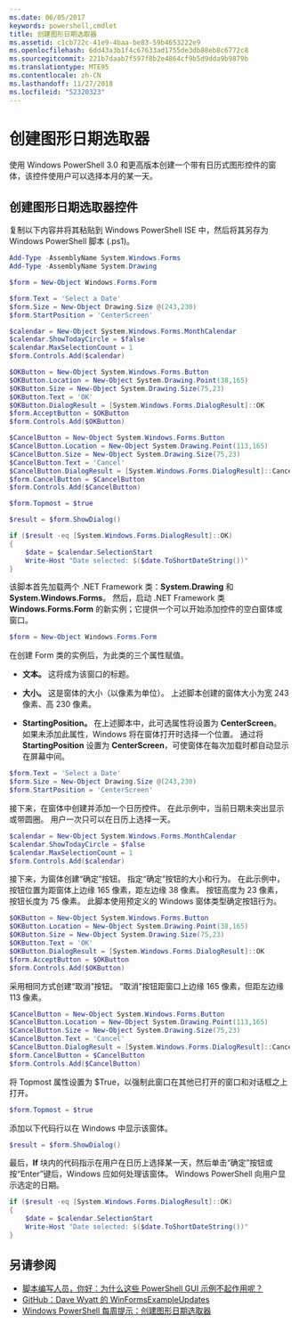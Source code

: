 ```yaml
---
ms.date: 06/05/2017
keywords: powershell,cmdlet
title: 创建图形日期选取器
ms.assetid: c1cb722c-41e9-4baa-be83-59b4653222e9
ms.openlocfilehash: 6dd43a3b1f4c67633ad1755de3db88eb8c6772c8
ms.sourcegitcommit: 221b7daab7f597f8b2e4864cf9b5d9dda9b9879b
ms.translationtype: MTE95
ms.contentlocale: zh-CN
ms.lasthandoff: 11/27/2018
ms.locfileid: "52320323"
---
```

# <a name="creating-a-graphical-date-picker"></a>创建图形日期选取器

使用 Windows PowerShell 3.0 和更高版本创建一个带有日历式图形控件的窗体，该控件使用户可以选择本月的某一天。

## <a name="create-a-graphical-date-picker-control"></a>创建图形日期选取器控件

复制以下内容并将其粘贴到 Windows PowerShell ISE 中，然后将其另存为 Windows PowerShell 脚本 (.ps1)。

```powershell
Add-Type -AssemblyName System.Windows.Forms
Add-Type -AssemblyName System.Drawing

$form = New-Object Windows.Forms.Form

$form.Text = 'Select a Date'
$form.Size = New-Object Drawing.Size @(243,230)
$form.StartPosition = 'CenterScreen'

$calendar = New-Object System.Windows.Forms.MonthCalendar
$calendar.ShowTodayCircle = $false
$calendar.MaxSelectionCount = 1
$form.Controls.Add($calendar)

$OKButton = New-Object System.Windows.Forms.Button
$OKButton.Location = New-Object System.Drawing.Point(38,165)
$OKButton.Size = New-Object System.Drawing.Size(75,23)
$OKButton.Text = 'OK'
$OKButton.DialogResult = [System.Windows.Forms.DialogResult]::OK
$form.AcceptButton = $OKButton
$form.Controls.Add($OKButton)

$CancelButton = New-Object System.Windows.Forms.Button
$CancelButton.Location = New-Object System.Drawing.Point(113,165)
$CancelButton.Size = New-Object System.Drawing.Size(75,23)
$CancelButton.Text = 'Cancel'
$CancelButton.DialogResult = [System.Windows.Forms.DialogResult]::Cancel
$form.CancelButton = $CancelButton
$form.Controls.Add($CancelButton)

$form.Topmost = $true

$result = $form.ShowDialog()

if ($result -eq [System.Windows.Forms.DialogResult]::OK)
{
    $date = $calendar.SelectionStart
    Write-Host "Date selected: $($date.ToShortDateString())"
}
```

该脚本首先加载两个 .NET Framework 类：**System.Drawing** 和 **System.Windows.Forms**。 然后，启动 .NET Framework 类 **Windows.Forms.Form** 的新实例；它提供一个可以开始添加控件的空白窗体或窗口。

```powershell
$form = New-Object Windows.Forms.Form
```

在创建 Form 类的实例后，为此类的三个属性赋值。

- **文本。** 这将成为该窗口的标题。

- **大小。** 这是窗体的大小（以像素为单位）。 上述脚本创建的窗体大小为宽 243 像素、高 230 像素。

- **StartingPosition。** 在上述脚本中，此可选属性将设置为 **CenterScreen**。 如果未添加此属性，Windows 将在窗体打开时选择一个位置。 通过将 **StartingPosition** 设置为 **CenterScreen**，可使窗体在每次加载时都自动显示在屏幕中间。

```powershell
$form.Text = 'Select a Date'
$form.Size = New-Object Drawing.Size @(243,230)
$form.StartPosition = 'CenterScreen'
```

接下来，在窗体中创建并添加一个日历控件。 在此示例中，当前日期未突出显示或带圆圈。 用户一次只可以在日历上选择一天。

```powershell
$calendar = New-Object System.Windows.Forms.MonthCalendar
$calendar.ShowTodayCircle = $false
$calendar.MaxSelectionCount = 1
$form.Controls.Add($calendar)
```

接下来，为窗体创建“确定”按钮。 指定“确定”按钮的大小和行为。 在此示例中，按钮位置为距窗体上边缘 165 像素，距左边缘 38 像素。 按钮高度为 23 像素，按钮长度为 75 像素。 此脚本使用预定义的 Windows 窗体类型确定按钮行为。

```powershell
$OKButton = New-Object System.Windows.Forms.Button
$OKButton.Location = New-Object System.Drawing.Point(38,165)
$OKButton.Size = New-Object System.Drawing.Size(75,23)
$OKButton.Text = 'OK'
$OKButton.DialogResult = [System.Windows.Forms.DialogResult]::OK
$form.AcceptButton = $OKButton
$form.Controls.Add($OKButton)
```

采用相同方式创建“取消”按钮。 “取消”按钮距窗口上边缘 165 像素，但距左边缘 113 像素。

```powershell
$CancelButton = New-Object System.Windows.Forms.Button
$CancelButton.Location = New-Object System.Drawing.Point(113,165)
$CancelButton.Size = New-Object System.Drawing.Size(75,23)
$CancelButton.Text = 'Cancel'
$CancelButton.DialogResult = [System.Windows.Forms.DialogResult]::Cancel
$form.CancelButton = $CancelButton
$form.Controls.Add($CancelButton)
```

将 Topmost 属性设置为 $True，以强制此窗口在其他已打开的窗口和对话框之上打开。

```powershell
$form.Topmost = $true
```

添加以下代码行以在 Windows 中显示该窗体。

```powershell
$result = $form.ShowDialog()
```

最后，**If** 块内的代码指示在用户在日历上选择某一天，然后单击“确定”按钮或按“Enter”键后，Windows 应如何处理该窗体。 Windows PowerShell 向用户显示选定的日期。

```powershell
if ($result -eq [System.Windows.Forms.DialogResult]::OK)
{
    $date = $calendar.SelectionStart
    Write-Host "Date selected: $($date.ToShortDateString())"
}
```

## <a name="see-also"></a>另请参阅

- [脚本编写人员，你好：为什么这些 PowerShell GUI 示例不起作用呢？](https://go.microsoft.com/fwlink/?LinkId=506644)
- [GitHub：Dave Wyatt 的 WinFormsExampleUpdates](https://github.com/dlwyatt/WinFormsExampleUpdates)
- [Windows PowerShell 每周提示：创建图形日期选取器](https://technet.microsoft.com/library/ff730942.aspx)